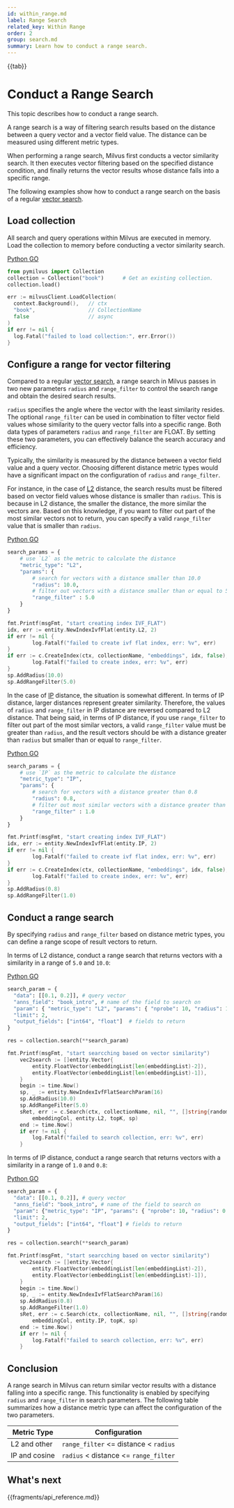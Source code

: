 ```yaml
---
id: within_range.md
label: Range Search
related_key: Within Range
order: 2
group: search.md
summary: Learn how to conduct a range search.
---
```


{{tab}}

# Conduct a Range Search

This topic describes how to conduct a range search.

A range search is a way of filtering search results based on the distance between a query vector and a vector field value. The distance can be measured using different metric types.

When performing a range search, Milvus first conducts a vector similarity search. It then executes vector filtering based on the specified distance condition, and finally returns the vector results whose distance falls into a specific range.

The following examples show how to conduct a range search on the basis of a regular [vector search](search.md).

## Load collection

All search and query operations within Milvus are executed in memory. Load the collection to memory before conducting a vector similarity search.

<div class="multipleCode">
  <a href="#python">Python </a>
  <a href="#go">GO</a>
</div>

```python
from pymilvus import Collection
collection = Collection("book")      # Get an existing collection.
collection.load()
```

```go
err := milvusClient.LoadCollection(
  context.Background(),   // ctx
  "book",                 // CollectionName
  false                   // async
)
if err != nil {
  log.Fatal("failed to load collection:", err.Error())
}
```

## Configure a range for vector filtering

Compared to a regular [vector search](search.md), a range search in Milvus passes in two new parameters `radius` and `range_filter` to control the search range and obtain the desired search results.

`radius` specifies the angle where the vector with the least similarity resides. The optional `range_filter` can be used in combination to filter vector field values whose similarity to the query vector falls into a specific range. Both data types of parameters `radius` and `range_filter` are FLOAT. By setting these two parameters, you can effectively balance the search accuracy and efficiency.

Typically, the similarity is measured by the distance between a vector field value and a query vector. Choosing different distance metric types would have a significant impact on the configuration of `radius` and `range_filter`.

For instance, in the case of [L2](metric.md#euclidean-distance-l2) distance, the search results must be filtered based on vector field values whose distance is smaller than `radius`. This is because in L2 distance, the smaller the distance, the more similar the vectors are. Based on this knowledge, if you want to filter out part of the most similar vectors not to return, you can specify a valid `range_filter` value that is smaller than `radius`.

<div class="multipleCode">
  <a href="#python">Python </a>
  <a href="#go">GO</a>
</div>

```python
search_params = {
    # use `L2` as the metric to calculate the distance
    "metric_type": "L2",
    "params": {
        # search for vectors with a distance smaller than 10.0
        "radius": 10.0,
        # filter out vectors with a distance smaller than or equal to 5.0
        "range_filter" : 5.0
    }
}
```

```go
fmt.Printf(msgFmt, "start creating index IVF_FLAT")
idx, err := entity.NewIndexIvfFlat(entity.L2, 2)
if err != nil {
        log.Fatalf("failed to create ivf flat index, err: %v", err)
}
if err := c.CreateIndex(ctx, collectionName, "embeddings", idx, false); err != nil {
        log.Fatalf("failed to create index, err: %v", err)
}
sp.AddRadius(10.0)
sp.AddRangeFilter(5.0)
```

In the case of [IP](metric.md#inner-product-ip) distance, the situation is somewhat different. In terms of IP distance, larger distances represent greater similarity. Therefore, the values of `radius` and `range_filter` in IP distance are reversed compared to L2 distance. That being said, in terms of IP distance, if you use `range_filter` to filter out part of the most similar vectors, a valid `range_filter` value must be greater than `radius`, and the result vectors should be with a distance greater than `radius` but smaller than or equal to `range_filter`.

<div class="multipleCode">
  <a href="#python">Python </a>
  <a href="#go">GO</a>
</div>

```python
search_params = {
    # use `IP` as the metric to calculate the distance
    "metric_type": "IP",
    "params": {
        # search for vectors with a distance greater than 0.8
        "radius": 0.8,
        # filter out most similar vectors with a distance greater than or equal to 1.0
        "range_filter" : 1.0
    }
}
```

```go
fmt.Printf(msgFmt, "start creating index IVF_FLAT")
idx, err := entity.NewIndexIvfFlat(entity.IP, 2)
if err != nil {
        log.Fatalf("failed to create ivf flat index, err: %v", err)
}
if err := c.CreateIndex(ctx, collectionName, "embeddings", idx, false); err != nil {
        log.Fatalf("failed to create index, err: %v", err)
}
sp.AddRadius(0.8)
sp.AddRangeFilter(1.0)
```

## Conduct a range search

By specifying `radius` and `range_filter` based on distance metric types, you can define a range scope of result vectors to return.

In terms of L2 distance, conduct a range search that returns vectors with a similarity in a range of `5.0` and `10.0`:

<div class="multipleCode">
  <a href="#python">Python </a>
  <a href="#go">GO</a>
</div>

```python
search_param = {
  "data": [[0.1, 0.2]], # query vector
  "anns_field": "book_intro", # name of the field to search on
  "param": { "metric_type": "L2", "params": { "nprobe": 10, "radius": 10.0, "range_filter" : 5.0 }, "offset": 0 },
  "limit": 2,
  "output_fields": ["int64", "float"]  # fields to return
}

res = collection.search(**search_param)
```

```go
fmt.Printf(msgFmt, "start searcching based on vector similarity")
    vec2search := []entity.Vector{
        entity.FloatVector(embeddingList[len(embeddingList)-2]),
        entity.FloatVector(embeddingList[len(embeddingList)-1]),
    }
    begin := time.Now()
    sp, _ := entity.NewIndexIvfFlatSearchParam(16)
    sp.AddRadius(10.0)
    sp.AddRangeFilter(5.0)
    sRet, err := c.Search(ctx, collectionName, nil, "", []string{randomCol}, vec2search,
        embeddingCol, entity.L2, topK, sp)
    end := time.Now()
    if err != nil {
        log.Fatalf("failed to search collection, err: %v", err)
    }
```

In terms of IP distance, conduct a range search that returns vectors with a similarity in a range of `1.0` and `0.8`:

<div class="multipleCode">
  <a href="#python">Python </a>
  <a href="#go">GO</a>
</div>

```python
search_param = {
  "data": [[0.1, 0.2]], # query vector
  "anns_field": "book_intro", # name of the field to search on
  "param": {"metric_type": "IP", "params": { "nprobe": 10, "radius": 0.8, "range_filter" : 1.0 }, "offset": 0 },
  "limit": 2,
  "output_fields": ["int64", "float"] # fields to return
}

res = collection.search(**search_param)
```

```go
fmt.Printf(msgFmt, "start searcching based on vector similarity")
    vec2search := []entity.Vector{
        entity.FloatVector(embeddingList[len(embeddingList)-2]),
        entity.FloatVector(embeddingList[len(embeddingList)-1]),
    }
    begin := time.Now()
    sp, _ := entity.NewIndexIvfFlatSearchParam(16)
    sp.AddRadius(0.8)
    sp.AddRangeFilter(1.0)
    sRet, err := c.Search(ctx, collectionName, nil, "", []string{randomCol}, vec2search,
        embeddingCol, entity.IP, topK, sp)
    end := time.Now()
    if err != nil {
        log.Fatalf("failed to search collection, err: %v", err)
    }
```

## Conclusion

A range search in Milvus can return similar vector results with a distance falling into a specific range. This functionality is enabled by specifying `radius` and `range_filter` in search parameters. The following table summarizes how a distance metric type can affect the configuration of the two parameters.

| Metric Type  | Configuration                         |
|--------------|---------------------------------------|
| L2 and other | `range_filter` <= distance < `radius` |
| IP and cosine| `radius` < distance <= `range_filter` |

## What's next

{{fragments/api_reference.md}}
